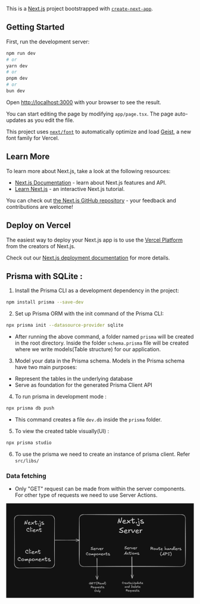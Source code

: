 This is a [Next.js](https://nextjs.org) project bootstrapped with [`create-next-app`](https://nextjs.org/docs/app/api-reference/cli/create-next-app).

## Getting Started

First, run the development server:

```bash
npm run dev
# or
yarn dev
# or
pnpm dev
# or
bun dev
```

Open [http://localhost:3000](http://localhost:3000) with your browser to see the result.

You can start editing the page by modifying `app/page.tsx`. The page auto-updates as you edit the file.

This project uses [`next/font`](https://nextjs.org/docs/app/building-your-application/optimizing/fonts) to automatically optimize and load [Geist](https://vercel.com/font), a new font family for Vercel.

## Learn More

To learn more about Next.js, take a look at the following resources:

- [Next.js Documentation](https://nextjs.org/docs) - learn about Next.js features and API.
- [Learn Next.js](https://nextjs.org/learn) - an interactive Next.js tutorial.

You can check out [the Next.js GitHub repository](https://github.com/vercel/next.js) - your feedback and contributions are welcome!

## Deploy on Vercel

The easiest way to deploy your Next.js app is to use the [Vercel Platform](https://vercel.com/new?utm_medium=default-template&filter=next.js&utm_source=create-next-app&utm_campaign=create-next-app-readme) from the creators of Next.js.

Check out our [Next.js deployment documentation](https://nextjs.org/docs/app/building-your-application/deploying) for more details.

## Prisma with SQLite :

1. Install the Prisma CLI as a development dependency in the project:

```bash
npm install prisma --save-dev
```

2. Set up Prisma ORM with the init command of the Prisma CLI:

```bash
npx prisma init --datasource-provider sqlite
```

- After running the above command, a folder named `prisma` will be created in the root directory. Inside the folder `schema.prisma` file will be created where we write models(Table structure) for our application.

3. Model your data in the Prisma schema. Models in the Prisma schema have two main purposes:

- Represent the tables in the underlying database
- Serve as foundation for the generated Prisma Client API

4. To run prisma in development mode : 

```bash
npx prisma db push
```

- This command creates a file `dev.db` inside the `prisma` folder.

5. To view the created table visually(UI) :

```bash
npx prisma studio
```

6. To use the prisma we need to create an instance of prisma client. Refer `src/libs/`

### Data fetching 

- Only "GET" request can be made from within the server components. For other type of requests we need to use Server Actions.

<img src="./assets/Pic-1.png" /> 